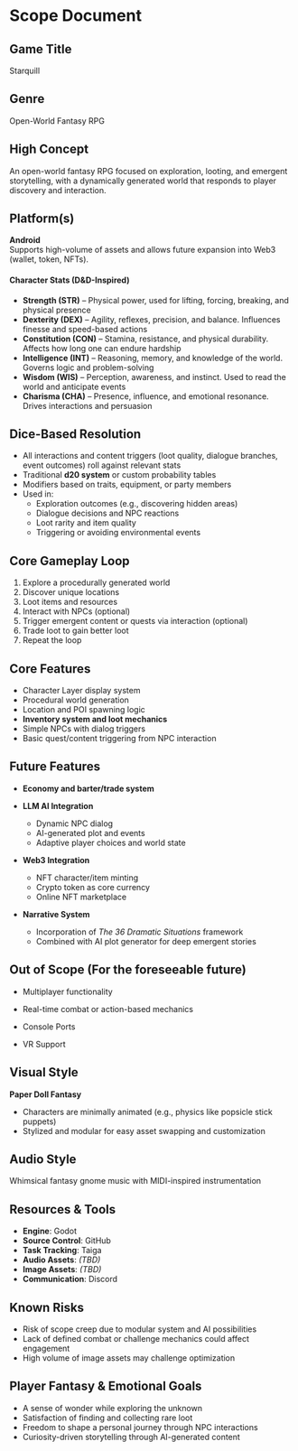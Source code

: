 # Scope Document

## Game Title

Starquill

## Genre

Open-World Fantasy RPG

## High Concept

An open-world fantasy RPG focused on exploration, looting, and emergent storytelling, with a dynamically generated world that responds to player discovery and interaction.

## Platform(s)

**Android**  
Supports high-volume of assets and allows future expansion into Web3 (wallet, token, NFTs).

#### Character Stats (D&D-Inspired)

- **Strength (STR)** – Physical power, used for lifting, forcing, breaking, and physical presence  
- **Dexterity (DEX)** – Agility, reflexes, precision, and balance. Influences finesse and speed-based actions  
- **Constitution (CON)** – Stamina, resistance, and physical durability. Affects how long one can endure hardship  
- **Intelligence (INT)** – Reasoning, memory, and knowledge of the world. Governs logic and problem-solving  
- **Wisdom (WIS)** – Perception, awareness, and instinct. Used to read the world and anticipate events  
- **Charisma (CHA)** – Presence, influence, and emotional resonance. Drives interactions and persuasion  

## Dice-Based Resolution

- All interactions and content triggers (loot quality, dialogue branches, event outcomes) roll against relevant stats  
- Traditional **d20 system** or custom probability tables  
- Modifiers based on traits, equipment, or party members  
- Used in:
  - Exploration outcomes (e.g., discovering hidden areas)
  - Dialogue decisions and NPC reactions
  - Loot rarity and item quality
  - Triggering or avoiding environmental events  

## Core Gameplay Loop

1. Explore a procedurally generated world  
2. Discover unique locations  
3. Loot items and resources  
4. Interact with NPCs (optional)  
5. Trigger emergent content or quests via interaction (optional)  
6. Trade loot to gain better loot  
7. Repeat the loop  

## Core Features

- Character Layer display system 
- Procedural world generation  
- Location and POI spawning logic
- **Inventory system and loot mechanics** 
- Simple NPCs with dialog triggers  
- Basic quest/content triggering from NPC interaction 

## Future Features

- **Economy and barter/trade system**

- **LLM AI Integration**  
  
  - Dynamic NPC dialog  
  - AI-generated plot and events  
  - Adaptive player choices and world state  

- **Web3 Integration**  
  
  - NFT character/item minting  
  - Crypto token as core currency  
  - Online NFT marketplace  

- **Narrative System**  
  
  - Incorporation of *The 36 Dramatic Situations* framework  
  - Combined with AI plot generator for deep emergent stories  

## Out of Scope (For the foreseeable future)

- Multiplayer functionality  

- Real-time combat or action-based mechanics

- Console Ports

- VR Support

## Visual Style

**Paper Doll Fantasy**  

- Characters are minimally animated (e.g., physics like popsicle stick puppets)  
- Stylized and modular for easy asset swapping and customization

## Audio Style

Whimsical fantasy gnome music with MIDI-inspired instrumentation

## Resources & Tools

- **Engine**: Godot  
- **Source Control**: GitHub  
- **Task Tracking**: Taiga  
- **Audio Assets**: _(TBD)_  
- **Image Assets**: _(TBD)_
- **Communication**: Discord

## Known Risks

- Risk of scope creep due to modular system and AI possibilities  
- Lack of defined combat or challenge mechanics could affect engagement  
- High volume of image assets may challenge optimization

## Player Fantasy & Emotional Goals

- A sense of wonder while exploring the unknown  
- Satisfaction of finding and collecting rare loot  
- Freedom to shape a personal journey through NPC interactions  
- Curiosity-driven storytelling through AI-generated content
